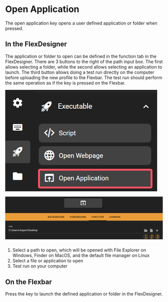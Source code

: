 # Open Application

The open application key opens a user defined application or folder when pressed.

## In the FlexDesigner

The application or folder to open can be defined in the function tab in the FlexDesigner. There are 3 buttons to the right of the path input box. The first allows selecting a folder, while the second allows selecting an application to launch. The third button allows doing a test run directly on the computer before uploading the new profile to the Flexbar. The test run should perform the same operation as if the key is pressed on the Flexbar.

![1744712998805](image/open_application/1744712998805.png)

![1744712900295](image/open_application/1744712900295.png)

1. Select a path to open, which will be opened with File Explorer on Windows, Finder on MacOS, and the default file manager on Linux
2. Select a file or application to open
3. Test run on your computer

## On the Flexbar

Press the key to launch the defined application or folder in the FlexDesigner.
